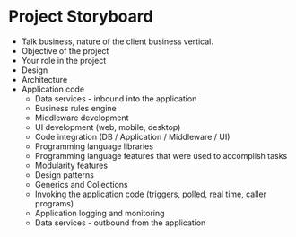 # Project Storyboard
* Talk business, nature of the client business vertical.
* Objective of the project
* Your role in the project
* Design
* Architecture
* Application code
    * Data services - inbound into the application
    * Business rules engine
    * Middleware development
    * UI development (web, mobile, desktop)
    * Code integration (DB / Application / Middleware / UI)
    * Programming language libraries 
    * Programming language features that were used to accomplish tasks
    * Modularity features
    * Design patterns
    * Generics and Collections
    * Invoking the application code (triggers, polled, real time, caller programs)
    * Application logging and monitoring
    * Data services - outbound from the application
